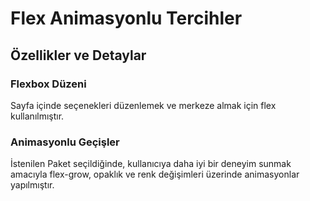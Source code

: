 
# Flex Animasyonlu Tercihler

## Özellikler ve Detaylar

### Flexbox Düzeni

Sayfa içinde seçenekleri düzenlemek ve merkeze almak için flex kullanılmıştır. 

### Animasyonlu Geçişler

İstenilen Paket seçildiğinde, kullanıcıya daha iyi bir deneyim sunmak amacıyla flex-grow, opaklık ve renk değişimleri üzerinde  animasyonlar yapılmıştır.
